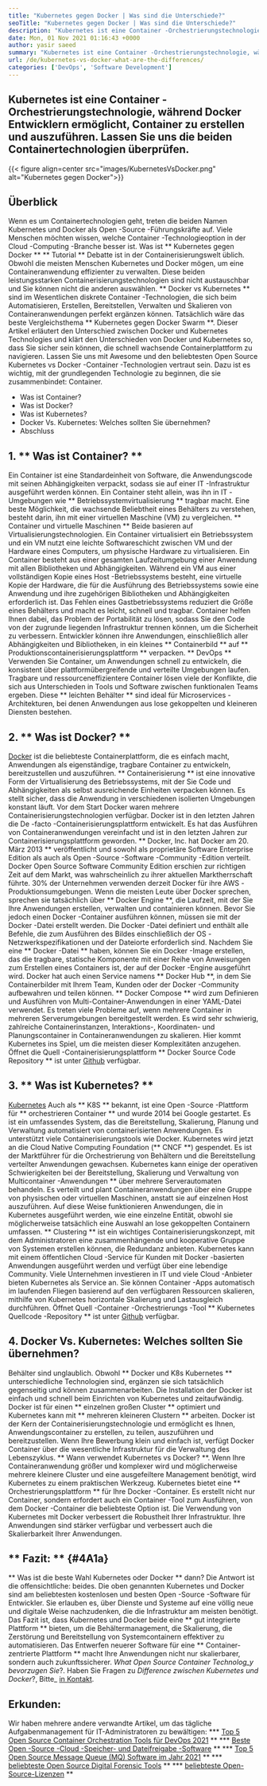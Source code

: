 ```yaml
---
title: "Kubernetes gegen Docker | Was sind die Unterschiede?" 
seoTitle: "Kubernetes gegen Docker | Was sind die Unterschiede?" 
description: "Kubernetes ist eine Container -Orchestrierungstechnologie, während Docker eine Technologie zum Erstellen und Ausführen von Containern ist. Lassen Sie uns Kubernetes vs Docker überprüfen." 
date: Mon, 01 Nov 2021 01:16:43 +0000
author: yasir saeed
summary: "Kubernetes ist eine Container -Orchestrierungstechnologie, während Docker Entwicklern ermöglicht, Container zu erstellen und auszuführen. Lassen Sie uns die beiden Containertechnologien überprüfen." 
url: /de/kubernetes-vs-docker-what-are-the-differences/
categories: ['DevOps', 'Software Development']
---
```


## Kubernetes ist eine Container -Orchestrierungstechnologie, während Docker Entwicklern ermöglicht, Container zu erstellen und auszuführen. Lassen Sie uns die beiden Containertechnologien überprüfen.

{{< figure align=center src="images/KubernetesVsDocker.png" alt="Kubernetes gegen Docker">}}


## **Überblick**
Wenn es um Containertechnologien geht, treten die beiden Namen Kubernetes und Docker als Open -Source -Führungskräfte auf. Viele Menschen möchten wissen, welche Container -Technologieoption in der Cloud -Computing -Branche besser ist. Was ist ** Kubernetes gegen Docker ** ** Tutorial ** Debatte ist in der Containerisierungswelt üblich. Obwohl die meisten Menschen Kubernetes und Docker mögen, um eine Containeranwendung effizienter zu verwalten. Diese beiden leistungsstarken Containerisierungstechnologien sind nicht austauschbar und Sie können nicht die anderen auswählen. ** Docker vs Kubernetes ** sind im Wesentlichen diskrete Container -Technologien, die sich beim Automatisieren, Erstellen, Bereitstellen, Verwalten und Skalieren von Containeranwendungen perfekt ergänzen können. Tatsächlich wäre das beste Vergleichsthema ** Kubernetes gegen Docker Swarm **.
Dieser Artikel erläutert den Unterschied zwischen Docker und Kubernetes Technologies und klärt den Unterschieden von Docker und Kubernetes so, dass Sie sicher sein können, die schnell wachsende Containerplattform zu navigieren. Lassen Sie uns mit Awesome und den beliebtesten Open Source Kubernetes vs Docker -Container -Technologien vertraut sein. Dazu ist es wichtig, mit der grundlegenden Technologie zu beginnen, die sie zusammenbindet: Container.
  * Was ist Container?
  * Was ist Docker?
  * Was ist Kubernetes?
  * Docker Vs. Kubernetes: Welches sollten Sie übernehmen?
  * Abschluss

## 1. ** Was ist Container? **
Ein Container ist eine Standardeinheit von Software, die Anwendungscode mit seinen Abhängigkeiten verpackt, sodass sie auf einer IT -Infrastruktur ausgeführt werden können. Ein Container steht allein, was ihn in IT -Umgebungen wie ** Betriebssystemvirtualisierung ** tragbar macht. Eine beste Möglichkeit, die wachsende Beliebtheit eines Behälters zu verstehen, besteht darin, ihn mit einer virtuellen Maschine (VM) zu vergleichen. ** Container und virtuelle Maschinen ** Beide basieren auf Virtualisierungstechnologien. Ein Container virtualisiert ein Betriebssystem und ein VM nutzt eine leichte Softwareschicht zwischen VM und der Hardware eines Computers, um physische Hardware zu virtualisieren.
Ein Container besteht aus einer gesamten Laufzeitumgebung einer Anwendung mit allen Bibliotheken und Abhängigkeiten. Während ein VM aus einer vollständigen Kopie eines Host -Betriebssystems besteht, eine virtuelle Kopie der Hardware, die für die Ausführung des Betriebssystems sowie eine Anwendung und ihre zugehörigen Bibliotheken und Abhängigkeiten erforderlich ist. Das Fehlen eines Gastbetriebssystems reduziert die Größe eines Behälters und macht es leicht, schnell und tragbar. Container helfen Ihnen dabei, das Problem der Portabilität zu lösen, sodass Sie den Code von der zugrunde liegenden Infrastruktur trennen können, um die Sicherheit zu verbessern. Entwickler können ihre Anwendungen, einschließlich aller Abhängigkeiten und Bibliotheken, in ein kleines ** Containerbild ** auf ** Produktionscontainerisierungsplattform ** verpacken.
** DevOps ** Verwenden Sie Container, um Anwendungen schnell zu entwickeln, die konsistent über plattformübergreifende und verteilte Umgebungen laufen. Tragbare und ressourceneffizientere Container lösen viele der Konflikte, die sich aus Unterschieden in Tools und Software zwischen funktionalen Teams ergeben. Diese ** leichten Behälter ** sind ideal für Microservices -Architekturen, bei denen Anwendungen aus lose gekoppelten und kleineren Diensten bestehen.

## 2. ** Was ist Docker? **
[Docker][1] ist die beliebteste Containerplattform, die es einfach macht, Anwendungen als eigenständige, tragbare Container zu entwickeln, bereitzustellen und auszuführen. ** Containerisierung ** ist eine innovative Form der Virtualisierung des Betriebssystems, mit der Sie Code und Abhängigkeiten als selbst ausreichende Einheiten verpacken können. Es stellt sicher, dass die Anwendung in verschiedenen isolierten Umgebungen konstant läuft. Vor dem Start Docker waren mehrere Containerisierungstechnologien verfügbar. Docker ist in den letzten Jahren die De -facto -Containerisierungsplattform entwickelt. Es hat das Ausführen von Containeranwendungen vereinfacht und ist in den letzten Jahren zur Containerisierungsplattform geworden.
** Docker, Inc. hat Docker am 20. März 2013 ** veröffentlicht und sowohl als proprietäre Software Enterprise Edition als auch als Open -Source -Software -Community -Edition verteilt. Docker Open Source Software Community Edition erschien zur richtigen Zeit auf dem Markt, was wahrscheinlich zu ihrer aktuellen Marktherrschaft führte. 30% der Unternehmen verwenden derzeit Docker für ihre AWS -Produktionsumgebungen.
Wenn die meisten Leute über Docker sprechen, sprechen sie tatsächlich über ** Docker Engine **, die Laufzeit, mit der Sie Ihre Anwendungen erstellen, verwalten und containieren können. Bevor Sie jedoch einen Docker -Container ausführen können, müssen sie mit der Docker -Datei erstellt werden. Die Docker -Datei definiert und enthält alle Befehle, die zum Ausführen des Bildes einschließlich der OS -Netzwerkspezifikationen und der Dateiorte erforderlich sind. Nachdem Sie eine ** Docker -Datei ** haben, können Sie ein Docker -Image erstellen, das die tragbare, statische Komponente mit einer Reihe von Anweisungen zum Erstellen eines Containers ist, der auf der Docker -Engine ausgeführt wird. Docker hat auch einen Service namens ** Docker Hub **, in dem Sie Containerbilder mit Ihrem Team, Kunden oder der Docker -Community aufbewahren und teilen können. ** Docker Compose ** wird zum Definieren und Ausführen von Multi-Container-Anwendungen in einer YAML-Datei verwendet.
Es treten viele Probleme auf, wenn mehrere Container in mehreren Serverumgebungen bereitgestellt werden. Es wird sehr schwierig, zahlreiche Containerinstanzen, Interaktions-, Koordinaten- und Planungscontainer in Containeranwendungen zu skalieren. Hier kommt Kubernetes ins Spiel, um die meisten dieser Komplexitäten anzugehen. Öffnet die Quell -Containerisierungsplattform ** Docker Source Code Repository ** ist unter [Github][2] verfügbar.

## 3. ** Was ist Kubernetes? **
[Kubernetes][3] Auch als ** K8S ** bekannt, ist eine Open -Source -Plattform für ** orchestrieren Container ** und wurde 2014 bei Google gestartet. Es ist ein umfassendes System, das die Bereitstellung, Skalierung, Planung und Verwaltung automatisiert von containerisierten Anwendungen. Es unterstützt viele Containerisierungstools wie Docker. Kubernetes wird jetzt an die Cloud Native Computing Foundation (** CNCF **) gespendet. Es ist der Marktführer für die Orchestrierung von Behältern und die Bereitstellung verteilter Anwendungen gewachsen.
Kubernetes kann einige der operativen Schwierigkeiten bei der Bereitstellung, Skalierung und Verwaltung von Multicontainer -Anwendungen ** über mehrere Serverautomaten behandeln. Es verteilt und plant Containeranwendungen über eine Gruppe von physischen oder virtuellen Maschinen, anstatt sie auf einzelnen Host auszuführen. Auf diese Weise funktionieren Anwendungen, die in Kubernetes ausgeführt werden, wie eine einzelne Entität, obwohl sie möglicherweise tatsächlich eine Auswahl an lose gekoppelten Containern umfassen. ** Clustering ** ist ein wichtiges Containerisierungskonzept, mit dem Administratoren eine zusammenhängende und kooperative Gruppe von Systemen erstellen können, die Redundanz anbieten.
Kubernetes kann mit einem öffentlichen Cloud -Service für Kunden mit Docker -basierten Anwendungen ausgeführt werden und verfügt über eine lebendige Community. Viele Unternehmen investieren in IT und viele Cloud -Anbieter bieten Kubernetes als Service an. Sie können Container -Apps automatisch im laufenden Fliegen basierend auf den verfügbaren Ressourcen skalieren, mithilfe von Kubernetes horizontale Skalierung und Lastausgleich durchführen. Öffnet Quell -Container -Orchestrierungs -Tool ** Kubernetes Quellcode -Repository ** ist unter [Github][4] verfügbar.

## 4. Docker Vs. Kubernetes: Welches sollten Sie übernehmen?
Behälter sind unglaublich. Obwohl ** Docker und K8s Kubernetes ** unterschiedliche Technologien sind, ergänzen sie sich tatsächlich gegenseitig und können zusammenarbeiten. Die Installation der Docker ist einfach und schnell beim Einrichten von Kubernetes und zeitaufwändig. Docker ist für einen ** einzelnen großen Cluster ** optimiert und Kubernetes kann mit ** mehreren kleineren Clustern ** arbeiten. Docker ist der Kern der Containerisierungstechnologie und ermöglicht es Ihnen, Anwendungscontainer zu erstellen, zu teilen, auszuführen und bereitzustellen. Wenn Ihre Bewerbung klein und einfach ist, verfügt Docker Container über die wesentliche Infrastruktur für die Verwaltung des Lebenszyklus.
** Wann verwendet Kubernetes vs Docker? **. Wenn Ihre Containeranwendung größer und komplexer wird und möglicherweise mehrere kleinere Cluster und eine ausgefeiltere Management benötigt, wird Kubernetes zu einem praktischen Werkzeug. Kubernetes bietet eine ** Orchestrierungsplattform ** für Ihre Docker -Container. Es erstellt nicht nur Container, sondern erfordert auch ein Container -Tool zum Ausführen, von dem Docker -Container die beliebteste Option ist. Die Verwendung von Kubernetes mit Docker verbessert die Robustheit Ihrer Infrastruktur. Ihre Anwendungen sind stärker verfügbar und verbessert auch die Skalierbarkeit Ihrer Anwendungen.

## ** Fazit: ** {#4A1a}
** Was ist die beste Wahl Kubernetes oder Docker ** dann? Die Antwort ist die offensichtliche: beides. Die oben genannten Kubernetes und Docker sind am beliebtesten kostenlosen und besten Open -Source -Software für Entwickler. Sie erlauben es, über Dienste und Systeme auf eine völlig neue und digitale Weise nachzudenken, die die Infrastruktur am meisten benötigt. Das Fazit ist, dass Kubernetes und Docker beide eine ** gut integrierte Plattform ** bieten, um die Behältermanagement, die Skalierung, die Zerstörung und Bereitstellung von Systemcontainern effektiver zu automatisieren. Das Entwerfen neuerer Software für eine ** Container-zentrierte Plattform ** macht Ihre Anwendungen nicht nur skalierbarer, sondern auch zukunftssicherer.
_What Open Source Container Technolog_y bevorzugen Sie_?. Haben Sie Fragen zu _Difference zwischen Kubernetes und Docker_?, Bitte_ [in Kontakt][5].

## Erkunden:
Wir haben mehrere andere verwandte Artikel, um das tägliche Aufgabenmanagement für IT-Administratoren zu bewältigen:
  *** [Top 5 Open Source Container Orchestration Tools für DevOps 2021][6] **
  *** [Beste Open -Source -Cloud -Speicher- und Dateifreigabe -Software][7] **
  *** [Top 5 Open Source Message Queue (MQ) Software im Jahr 2021][8] **
  *** [beliebteste Open Source Digital Forensic Tools][9] **
  *** [beliebteste Open-Source-Lizenzen][10] **

  
[1]: https://www.docker.com/
[2]: https://github.com/docker
[3]: https://kubernetes.io/
[4]: https://github.com/kubernetes/kubernetes
[5]: mailto:yasir.saeed@aspose.com
[6]: https://blog.containerize.com/devops/top-5-open-source-container-orchestration-tools-for-devops-in-2021/
[7]: https://products.containerize.com/backup-and-sync/
[8]: https://blog.containerize.com/message-queue-software/top-5-open-source-message-queue-software-in-2021/
[9]: https://blog.containerize.com/digital-forensic-tools/top-5-open-source-digital-forensic-tools-in-2021/
[10]: https://blog.containerize.com/licenses-standards/top-5-most-popular-osi-approved-open-source-licenses-of-2021/
